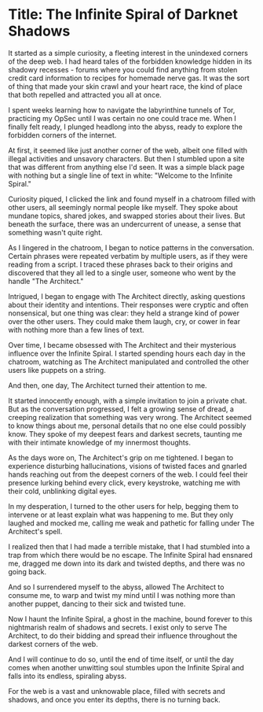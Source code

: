 # **Title: The Infinite Spiral of Darknet Shadows**

It started as a simple curiosity, a fleeting interest in the unindexed corners of the deep web. I had heard tales of the forbidden knowledge hidden in its shadowy recesses - forums where you could find anything from stolen credit card information to recipes for homemade nerve gas. It was the sort of thing that made your skin crawl and your heart race, the kind of place that both repelled and attracted you all at once.

I spent weeks learning how to navigate the labyrinthine tunnels of Tor, practicing my OpSec until I was certain no one could trace me. When I finally felt ready, I plunged headlong into the abyss, ready to explore the forbidden corners of the internet.

At first, it seemed like just another corner of the web, albeit one filled with illegal activities and unsavory characters. But then I stumbled upon a site that was different from anything else I'd seen. It was a simple black page with nothing but a single line of text in white: "Welcome to the Infinite Spiral."

Curiosity piqued, I clicked the link and found myself in a chatroom filled with other users, all seemingly normal people like myself. They spoke about mundane topics, shared jokes, and swapped stories about their lives. But beneath the surface, there was an undercurrent of unease, a sense that something wasn't quite right.

As I lingered in the chatroom, I began to notice patterns in the conversation. Certain phrases were repeated verbatim by multiple users, as if they were reading from a script. I traced these phrases back to their origins and discovered that they all led to a single user, someone who went by the handle "The Architect."

Intrigued, I began to engage with The Architect directly, asking questions about their identity and intentions. Their responses were cryptic and often nonsensical, but one thing was clear: they held a strange kind of power over the other users. They could make them laugh, cry, or cower in fear with nothing more than a few lines of text.

Over time, I became obsessed with The Architect and their mysterious influence over the Infinite Spiral. I started spending hours each day in the chatroom, watching as The Architect manipulated and controlled the other users like puppets on a string.

And then, one day, The Architect turned their attention to me.

It started innocently enough, with a simple invitation to join a private chat. But as the conversation progressed, I felt a growing sense of dread, a creeping realization that something was very wrong. The Architect seemed to know things about me, personal details that no one else could possibly know. They spoke of my deepest fears and darkest secrets, taunting me with their intimate knowledge of my innermost thoughts.

As the days wore on, The Architect's grip on me tightened. I began to experience disturbing hallucinations, visions of twisted faces and gnarled hands reaching out from the deepest corners of the web. I could feel their presence lurking behind every click, every keystroke, watching me with their cold, unblinking digital eyes.

In my desperation, I turned to the other users for help, begging them to intervene or at least explain what was happening to me. But they only laughed and mocked me, calling me weak and pathetic for falling under The Architect's spell.

I realized then that I had made a terrible mistake, that I had stumbled into a trap from which there would be no escape. The Infinite Spiral had ensnared me, dragged me down into its dark and twisted depths, and there was no going back.

And so I surrendered myself to the abyss, allowed The Architect to consume me, to warp and twist my mind until I was nothing more than another puppet, dancing to their sick and twisted tune.

Now I haunt the Infinite Spiral, a ghost in the machine, bound forever to this nightmarish realm of shadows and secrets. I exist only to serve The Architect, to do their bidding and spread their influence throughout the darkest corners of the web.

And I will continue to do so, until the end of time itself, or until the day comes when another unwitting soul stumbles upon the Infinite Spiral and falls into its endless, spiraling abyss.

For the web is a vast and unknowable place, filled with secrets and shadows, and once you enter its depths, there is no turning back.
